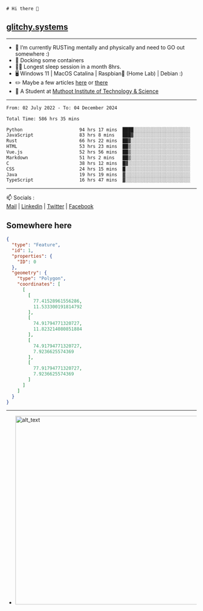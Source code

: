 ```
# Hi there 👋
```
## [glitchy.systems](https://glitchy.systems)
---

- 🌱 I’m currently RUSTing mentally and physically and need to GO out somewhere :)
- 🐋 Docking some containers
- 😶‍🌫️ Longest sleep session in a month 8hrs.
- 🖥️ Windows 11 | MacOS Catalina | Raspbian🥧 (Home Lab) | Debian :)
- ✏️ Maybe a few articles [here](https://medium.com/@advaithnarayanan8) or [there](https://medium.com/@advaithnarayanan8)
- 📑 A Student at [Muthoot Institute of Technology & Science](https://mgmits.ac.in/)



---

<!--START_SECTION:waka-->

```txt
From: 02 July 2022 - To: 04 December 2024

Total Time: 586 hrs 35 mins

Python                     94 hrs 17 mins  ████░░░░░░░░░░░░░░░░░░░░░   16.07 %
JavaScript                 83 hrs 8 mins   ███▓░░░░░░░░░░░░░░░░░░░░░   14.18 %
Rust                       66 hrs 22 mins  ██▓░░░░░░░░░░░░░░░░░░░░░░   11.31 %
HTML                       53 hrs 23 mins  ██▒░░░░░░░░░░░░░░░░░░░░░░   09.10 %
Vue.js                     52 hrs 56 mins  ██▒░░░░░░░░░░░░░░░░░░░░░░   09.03 %
Markdown                   51 hrs 2 mins   ██▒░░░░░░░░░░░░░░░░░░░░░░   08.70 %
C                          38 hrs 12 mins  █▓░░░░░░░░░░░░░░░░░░░░░░░   06.51 %
CSS                        24 hrs 15 mins  █░░░░░░░░░░░░░░░░░░░░░░░░   04.14 %
Java                       19 hrs 19 mins  ▓░░░░░░░░░░░░░░░░░░░░░░░░   03.29 %
TypeScript                 16 hrs 47 mins  ▓░░░░░░░░░░░░░░░░░░░░░░░░   02.86 %
```

<!--END_SECTION:waka-->

---

📫 Socials :<br>
[Mail](mailto:advaith@glitchy.systems) | [Linkedin](https://www.linkedin.com/in/advaith-narayanan-a72152214/) | [Twitter](https://twitter.com/advaithnarayan) | [Facebook](https://screenmessage.com/qinq)

## Somewhere here

```geojson
{
  "type": "Feature",
  "id": 1,
  "properties": {
    "ID": 0
  },
  "geometry": {
    "type": "Polygon",
    "coordinates": [
      [
        [
          77.41528961556286,
          11.533300191814792
        ],
        [
          74.91794771320727,
          11.823214080851884
        ],
        [
          74.91794771320727,
          7.9236625574369
        ],
        [
          77.91794771320727,
          7.9236625574369
        ]
      ]
    ]
  }
}
```


--- 
- [<img alt="alt_text" width="500px" src="https://valid.x86.fr/cache/banner/xv24bv-6.png" />](https://valid.x86.fr/xv24bv)


